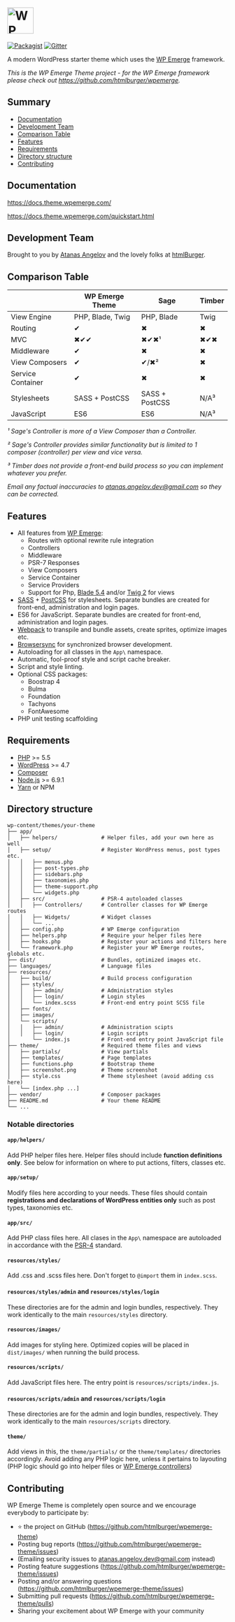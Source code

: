 # <a href="http://wpemerge.com"><img src="https://raw.githubusercontent.com/htmlburger/wpemerge-theme/master/docs/assets/logo-bar.png" height="60" alt="WP Emerge Theme Logo" aria-label='WPEmerge.com' /></a>

[![Packagist](https://img.shields.io/packagist/vpre/htmlburger/wpemerge-theme.svg?style=flat-square&colorB=0366d6)](https://packagist.org/packages/htmlburger/wpemerge-theme) [![Gitter](https://img.shields.io/gitter/room/nwjs/nw.js.svg?style=flat-square&colorB=7d07d1)](https://gitter.im/wpemerge/Lobby)


A modern WordPress starter theme which uses the [WP Emerge](https://github.com/htmlburger/wpemerge) framework.

_This is the WP Emerge Theme project - for the WP Emerge framework please check out https://github.com/htmlburger/wpemerge._

## Summary

- [Documentation](#documentation)
- [Development Team](#development-team)
- [Comparison Table](#comparison-table)
- [Features](#features)
- [Requirements](#requirements)
- [Directory structure](#directory-structure)
- [Contributing](#contributing)

## Documentation

https://docs.theme.wpemerge.com/

https://docs.theme.wpemerge.com/quickstart.html

## Development Team

Brought to you by [Atanas Angelov](https://github.com/atanas-angelov-dev) and the lovely folks at [htmlBurger](http://htmlburger.com).

## Comparison Table

|                   | WP Emerge Theme  | Sage       | Timber |
|-------------------|----------------- |-------     |--------|
| View Engine       | PHP, Blade, Twig | PHP, Blade | Twig   |
| Routing           | ✔                | ✖          | ✖      |
| MVC               | ✖✔✔              | ✖✔✖¹      | ✖✔✖    |
| Middleware        | ✔                | ✖         | ✖      |
| View Composers    | ✔                | ✔/✖²         | ✖      |
| Service Container | ✔                | ✖         | ✖      |
| Stylesheets       | SASS + PostCSS   | SASS + PostCSS | N/A³   |
| JavaScript        | ES6              | ES6       | N/A³   |

_¹ Sage's Controller is more of a View Composer than a Controller._

_² Sage's Controller provides similar functionality but is limited to 1 composer (controller) per view and vice versa._

_³ Timber does not provide a front-end build process so you can implement whatever you prefer._

_Email any factual inaccuracies to [atanas.angelov.dev@gmail.com](mailto:atanas.angelov.dev@gmail.com) so they can be corrected._ 

## Features
- All features from [WP Emerge](https://docs.wpemerge.com/):
  - Routes with optional rewrite rule integration
  - Controllers
  - Middleware
  - PSR-7 Responses
  - View Composers
  - Service Container
  - Service Providers
  - Support for Php, [Blade 5.4](https://laravel.com/docs/5.4/blade) and/or [Twig 2](https://twig.symfony.com/doc/2.x/api.html) for views
- [SASS](https://sass-lang.com/) + [PostCSS](https://github.com/postcss/postcss) for stylesheets. Separate bundles are created for front-end, administration and login pages.
- ES6 for JavaScript. Separate bundles are created for front-end, administration and login pages.
- [Webpack](https://webpack.js.org/) to transpile and bundle assets, create sprites, optimize images etc.
- [Browsersync](https://www.browsersync.io/) for synchronized browser development.
- Autoloading for all classes in the `App\` namespace.
- Automatic, fool-proof style and script cache breaker.
- Script and style linting.
- Optional CSS packages:
    - Boostrap 4
    - Bulma
    - Foundation
    - Tachyons
    - FontAwesome
- PHP unit testing scaffolding

## Requirements

- [PHP](http://php.net/) >= 5.5
- [WordPress](https://wordpress.org/) >= 4.7
- [Composer](https://getcomposer.org/)
- [Node.js](https://nodejs.org/en/) >= 6.9.1
- [Yarn](https://yarnpkg.com/en/) or NPM

## Directory structure

```
wp-content/themes/your-theme
├── app/
│   ├── helpers/              # Helper files, add your own here as well
│   ├── setup/                # Register WordPress menus, post types etc.
│   │   ├── menus.php
│   │   ├── post-types.php
│   │   ├── sidebars.php
│   │   ├── taxonomies.php
│   │   ├── theme-support.php
│   │   └── widgets.php
│   ├── src/                  # PSR-4 autoloaded classes
│   │   ├── Controllers/      # Controller classes for WP Emerge routes
│   │   ├── Widgets/          # Widget classes
│   │   └── ...
│   ├── config.php            # WP Emerge configuration
│   ├── helpers.php           # Require your helper files here
│   ├── hooks.php             # Register your actions and filters here
│   └── framework.php         # Register your WP Emerge routes, globals etc.
├── dist/                     # Bundles, optimized images etc.
├── languages/                # Language files
├── resources/
│   ├── build/                # Build process configuration
│   ├── styles/
│   │   ├── admin/            # Administration styles
│   │   ├── login/            # Login styles
│   │   └── index.scss        # Front-end entry point SCSS file
│   ├── fonts/
│   ├── images/
│   └── scripts/
│   │   ├── admin/            # Administration scipts
│   │   ├── login/            # Login scripts
│       └── index.js          # Front-end entry point JavaScript file
├── theme/                    # Required theme files and views
│   ├── partials/             # View partials
│   ├── templates/            # Page templates
│   ├── functions.php         # Bootstrap theme
│   ├── screenshot.png        # Theme screenshot
│   ├── style.css             # Theme stylesheet (avoid adding css here)
│   └── [index.php ...]
├── vendor/                   # Composer packages
├── README.md                 # Your theme README
└── ...
```

### Notable directories

#### `app/helpers/`

Add PHP helper files here. Helper files should include __function definitions only__. See below for information on where to put actions, filters, classes etc.

#### `app/setup/`

Modify files here according to your needs. These files should contain __registrations and declarations of WordPress entities only__ such as post types, taxonomies etc.

#### `app/src/`

Add PHP class files here. All clases in the `App\` namespace are autoloaded in accordance with the [PSR-4](http://www.php-fig.org/psr/psr-4/) standard.

#### `resources/styles/`

Add .css and .scss files here. Don't forget to `@import` them in `index.scss`.

#### `resources/styles/admin` and `resources/styles/login`

These directories are for the admin and login bundles, respectively. They work identically to the main `resources/styles` directory.

#### `resources/images/`

Add images for styling here. Optimized copies will be placed in `dist/images/` when running the build process.

#### `resources/scripts/`

Add JavaScript files here. The entry point is `resources/scripts/index.js`.

#### `resources/scripts/admin` and `resources/scripts/login`

These directories are for the admin and login bundles, respectively. They work identically to the main `resources/scripts` directory.

#### `theme/`

Add views in this, the `theme/partials/` or the `theme/templates/` directories accordingly. Avoid adding any PHP logic here, unless it pertains to layouting (PHP logic should go into helper files or [WP Emerge controllers](https://docs.wpemerge.com/controllers/overview.html))

## Contributing

WP Emerge Theme is completely open source and we encourage everybody to participate by:

- ⭐ the project on GitHub (https://github.com/htmlburger/wpemerge-theme)
- Posting bug reports (https://github.com/htmlburger/wpemerge-theme/issues)
- (Emailing security issues to [atanas.angelov.dev@gmail.com](mailto:atanas.angelov.dev@gmail.com) instead)
- Posting feature suggestions (https://github.com/htmlburger/wpemerge-theme/issues)
- Posting and/or answering questions (https://github.com/htmlburger/wpemerge-theme/issues)
- Submitting pull requests (https://github.com/htmlburger/wpemerge-theme/pulls)
- Sharing your excitement about WP Emerge with your community
